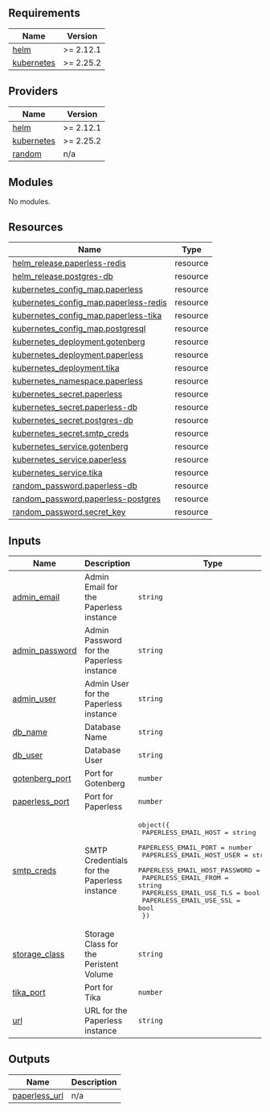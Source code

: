 ## Requirements

| Name | Version |
|------|---------|
| <a name="requirement_helm"></a> [helm](#requirement\_helm) | >= 2.12.1 |
| <a name="requirement_kubernetes"></a> [kubernetes](#requirement\_kubernetes) | >= 2.25.2 |

## Providers

| Name | Version |
|------|---------|
| <a name="provider_helm"></a> [helm](#provider\_helm) | >= 2.12.1 |
| <a name="provider_kubernetes"></a> [kubernetes](#provider\_kubernetes) | >= 2.25.2 |
| <a name="provider_random"></a> [random](#provider\_random) | n/a |

## Modules

No modules.

## Resources

| Name | Type |
|------|------|
| [helm_release.paperless-redis](https://registry.terraform.io/providers/hashicorp/helm/latest/docs/resources/release) | resource |
| [helm_release.postgres-db](https://registry.terraform.io/providers/hashicorp/helm/latest/docs/resources/release) | resource |
| [kubernetes_config_map.paperless](https://registry.terraform.io/providers/hashicorp/kubernetes/latest/docs/resources/config_map) | resource |
| [kubernetes_config_map.paperless-redis](https://registry.terraform.io/providers/hashicorp/kubernetes/latest/docs/resources/config_map) | resource |
| [kubernetes_config_map.paperless-tika](https://registry.terraform.io/providers/hashicorp/kubernetes/latest/docs/resources/config_map) | resource |
| [kubernetes_config_map.postgresql](https://registry.terraform.io/providers/hashicorp/kubernetes/latest/docs/resources/config_map) | resource |
| [kubernetes_deployment.gotenberg](https://registry.terraform.io/providers/hashicorp/kubernetes/latest/docs/resources/deployment) | resource |
| [kubernetes_deployment.paperless](https://registry.terraform.io/providers/hashicorp/kubernetes/latest/docs/resources/deployment) | resource |
| [kubernetes_deployment.tika](https://registry.terraform.io/providers/hashicorp/kubernetes/latest/docs/resources/deployment) | resource |
| [kubernetes_namespace.paperless](https://registry.terraform.io/providers/hashicorp/kubernetes/latest/docs/resources/namespace) | resource |
| [kubernetes_secret.paperless](https://registry.terraform.io/providers/hashicorp/kubernetes/latest/docs/resources/secret) | resource |
| [kubernetes_secret.paperless-db](https://registry.terraform.io/providers/hashicorp/kubernetes/latest/docs/resources/secret) | resource |
| [kubernetes_secret.postgres-db](https://registry.terraform.io/providers/hashicorp/kubernetes/latest/docs/resources/secret) | resource |
| [kubernetes_secret.smtp_creds](https://registry.terraform.io/providers/hashicorp/kubernetes/latest/docs/resources/secret) | resource |
| [kubernetes_service.gotenberg](https://registry.terraform.io/providers/hashicorp/kubernetes/latest/docs/resources/service) | resource |
| [kubernetes_service.paperless](https://registry.terraform.io/providers/hashicorp/kubernetes/latest/docs/resources/service) | resource |
| [kubernetes_service.tika](https://registry.terraform.io/providers/hashicorp/kubernetes/latest/docs/resources/service) | resource |
| [random_password.paperless-db](https://registry.terraform.io/providers/hashicorp/random/latest/docs/resources/password) | resource |
| [random_password.paperless-postgres](https://registry.terraform.io/providers/hashicorp/random/latest/docs/resources/password) | resource |
| [random_password.secret_key](https://registry.terraform.io/providers/hashicorp/random/latest/docs/resources/password) | resource |

## Inputs

| Name | Description | Type | Default | Required |
|------|-------------|------|---------|:--------:|
| <a name="input_admin_email"></a> [admin\_email](#input\_admin\_email) | Admin Email for the Paperless instance | `string` | n/a | yes |
| <a name="input_admin_password"></a> [admin\_password](#input\_admin\_password) | Admin Password for the Paperless instance | `string` | n/a | yes |
| <a name="input_admin_user"></a> [admin\_user](#input\_admin\_user) | Admin User for the Paperless instance | `string` | n/a | yes |
| <a name="input_db_name"></a> [db\_name](#input\_db\_name) | Database Name | `string` | `"paperless"` | no |
| <a name="input_db_user"></a> [db\_user](#input\_db\_user) | Database User | `string` | `"paperless"` | no |
| <a name="input_gotenberg_port"></a> [gotenberg\_port](#input\_gotenberg\_port) | Port for Gotenberg | `number` | `3000` | no |
| <a name="input_paperless_port"></a> [paperless\_port](#input\_paperless\_port) | Port for Paperless | `number` | `8000` | no |
| <a name="input_smtp_creds"></a> [smtp\_creds](#input\_smtp\_creds) | SMTP Credentials for the Paperless instance | <pre>object({<br>    PAPERLESS_EMAIL_HOST          = string<br>    PAPERLESS_EMAIL_PORT          = number<br>    PAPERLESS_EMAIL_HOST_USER     = string<br>    PAPERLESS_EMAIL_HOST_PASSWORD = string<br>    PAPERLESS_EMAIL_FROM          = string<br>    PAPERLESS_EMAIL_USE_TLS       = bool<br>    PAPERLESS_EMAIL_USE_SSL       = bool<br>  })</pre> | n/a | yes |
| <a name="input_storage_class"></a> [storage\_class](#input\_storage\_class) | Storage Class for the Peristent Volume | `string` | `"nfs-csi"` | no |
| <a name="input_tika_port"></a> [tika\_port](#input\_tika\_port) | Port for Tika | `number` | `9998` | no |
| <a name="input_url"></a> [url](#input\_url) | URL for the Paperless instance | `string` | n/a | yes |

## Outputs

| Name | Description |
|------|-------------|
| <a name="output_paperless_url"></a> [paperless\_url](#output\_paperless\_url) | n/a |
